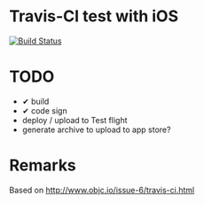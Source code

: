 Travis-CI test with iOS
===

[![Build Status](https://travis-ci.org/felipesabino/colorconverter.png?branch=master)](https://travis-ci.org/felipesabino/colorconverter)


# TODO

- ✔ build
- ✔ code sign
- deploy / upload to Test flight
- generate archive to upload to app store?


# Remarks

Based on http://www.objc.io/issue-6/travis-ci.html
